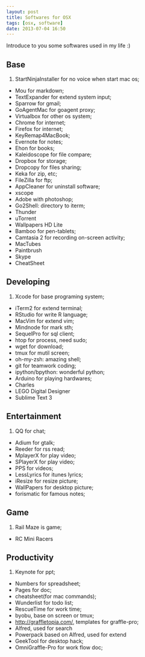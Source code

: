 ```yaml
---
layout: post
title: Softwares for OSX
tags: [osx, software]
date: 2013-07-04 16:50
---
```


Introduce to you some softwares used in my life :)

## Base
1. StartNinjaInstaller for no voice when start mac os;
* Mou for markdown;
* TextExpander for extend system input;
* Sparrow for gmail;
* GoAgentMac for goagent proxy;
* Virtualbox for other os system;
* Chrome for internet;
* Firefox for internet;
* KeyRemap4MacBook;
* Evernote for notes;
* Ehon for books;
* Kaleidoscope for file compare;
* Dropbox for storage;
* Dropcopy for files sharing;
* Keka for zip, etc;
* FileZilla for ftp;
* AppCleaner for uninstall software;
* xscope
* Adobe with photoshop;
* Go2Shell: directory to iterm;
* Thunder
* uTorrent
* Wallpapers HD Lite
* Bamboo for pen-tablets;
* Camtasia 2 for recording on-screen activity;
* MacTubes
* Paintbrush
* Skype
* CheatSheet

## Developing
1. Xcode for base programing system;
* iTerm2 for extend terminal;
* RStudio for write R language;
* MacVim for extend vim;
* Mindnode for mark sth;
* SequelPro for sql client;
* htop for process, need sudo;
* wget for download;
* tmux for mutil screen;
* oh-my-zsh: amazing shell;
* git for teamwork coding;
* ipython/bpython: wonderful python;
* Arduino for playing hardwares;
* Charles
* LEGO Digital Designer
* Sublime Text 3

## Entertainment
1. QQ for chat;
* Adium for gtalk;
* Reeder for rss read;
* MplayerX for play video;
* SPlayerX for play video;
* PPS for videos;
* LessLyrics for itunes lyrics;
* iResize for resize picture;
* WallPapers for desktop picture;
* forismatic for famous notes;

## Game
1. Rail Maze is game;
* RC Mini Racers

## Productivity
1. Keynote for ppt;
* Numbers for spreadsheet;
* Pages for doc;
* cheatsheet(for mac commands);
* Wunderlist for todo list;
* RescueTime for work time;
* byobu, base on screen or tmux;
* http://graffletopia.com/, templates for graffle-pro;
* Alfred, used for search
* Powerpack based on Alfred, used for extend
* GeekTool for desktop hack;
* OmniGraffle-Pro for work flow doc;